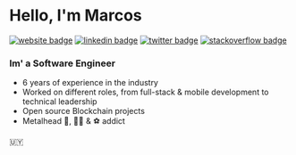 
# Hello, I'm Marcos

[![website badge](https://img.shields.io/badge/website-marcosmartinez.io-black?style=flat-square)](https://marcosmartinez.io)
[![linkedin badge](https://img.shields.io/badge/linkedin-blue?style=flat-square&logo=linkedin)](https://www.linkedin.com/in/marcos-martínez/)
[![twitter badge](https://img.shields.io/badge/twitter-mimc__blue?style=flat-square&logo=twitter)](https://twitter.com/mimc__)
[![stackoverflow badge](https://img.shields.io/badge/stackoverflow-red?style=flat-square&logo=stackoverflow)](https://es.stackoverflow.com/users/4163/marcos-martínez)


### Im' a Software Engineer

- 6 years of experience in the industry
- Worked on different roles, from full-stack & mobile development to technical leadership 
- Open source Blockchain projects
- Metalhead 🤘, 🚴‍♂️ & ⚽ addict 


:uruguay: 
